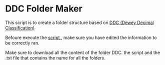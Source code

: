# DDC Folder Maker
This script is to create a folder structure based on <a href="https://en.wikipedia.org/wiki/Dewey_Decimal_Classification">DDC (Dewey Decimal Classification)</a>


Befoure execute the <a href="https://github.com/llZektorll/DDC-Folder-Maker/blob/main/DDC/DDC_Folder_Maker.ps1">script </a>, make sure you have edited the information to be correctly ran. 

Make sure to download all the content of the folder DDC. the script and the .txt file that contains the name for all the folders. 
